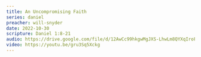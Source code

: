 ```yaml
---
title: An Uncompromising Faith
series: daniel
preacher: will-snyder
date: 2022-10-30
scripture: Daniel 1:8-21
audio: https://drive.google.com/file/d/12AwCc99hkgwMgJXS-LhwLm8QYXqIroF4/view
video: https://youtu.be/gru3Sq5Xckg
---
```

